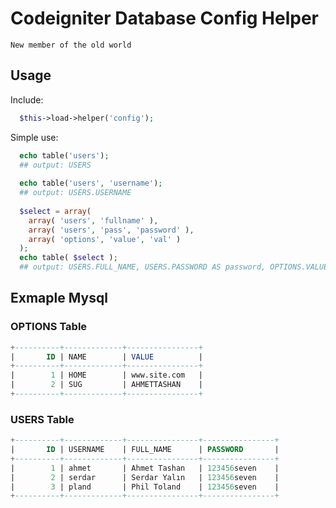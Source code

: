 # Codeigniter Database Config Helper
`New member of the old world`

Usage
-----

Include:
```php
  $this->load->helper('config');
```
Simple use:
```php
  echo table('users');
  ## output: USERS
  
  echo table('users', 'username');
  ## output: USERS.USERNAME
  
  $select = array(
    array( 'users', 'fullname' ),
    array( 'users', 'pass', 'password' ),
    array( 'options', 'value', 'val' )
  );
  echo table( $select );
  ## output: USERS.FULL_NAME, USERS.PASSWORD AS password, OPTIONS.VALUE AS val
```

Exmaple Mysql
-----
### OPTIONS Table
```sql
+----------+-------------+----------------+
|       ID | NAME        | VALUE          |
+----------+-------------+----------------+
|        1 | HOME        | www.site.com   |
|        2 | SUG         | AHMETTASHAN    |
+----------+-------------+----------------+
```
### USERS Table
```sql
+----------+-------------+----------------+----------------+
|       ID | USERNAME    | FULL_NAME      | PASSWORD       |
+----------+-------------+----------------+----------------+
|        1 | ahmet       | Ahmet Tashan   | 123456seven    |
|        2 | serdar      | Serdar Yalın   | 123456seven    |
|        3 | pland       | Phil Toland    | 123456seven    |
+----------+-------------+----------------+----------------+
```
